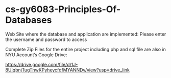 # cs-gy6083-Principles-Of-Databases
Web Site where the database and application are implemented: Please enter the username and password to access 

Complete Zip Files for the entire project including php and sql file are also in NYU Account’s Google Drive: 

https://drive.google.com/file/d/1J-8UIqbnjTugThwKPyheycfdfMYANNDv/view?usp=drive_link
